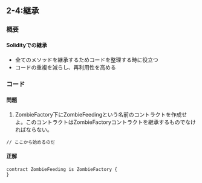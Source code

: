## 2-4:継承

### 概要
#### Solidityでの継承

- 全てのメソッドを継承するためコードを整理する時に役立つ
- コードの重複を減らし、再利用性を高める


### コード
#### 問題  

1. ZombieFactory下にZombieFeedingという名前のコントラクトを作成せよ。このコントラクトはZombieFactoryコントラクトを継承するものでなければならない。

```
// ここから始めるのだ

```

#### 正解

```
contract ZombieFeeding is ZombieFactory {
}
```
